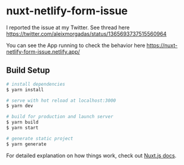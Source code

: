 # nuxt-netlify-form-issue

I reported the issue at my Twitter. See thread here https://twitter.com/aleixmorgadas/status/1365693737515560964

You can see the App running to check the behavior here https://nuxt-netlify-form-issue.netlify.app/

## Build Setup

```bash
# install dependencies
$ yarn install

# serve with hot reload at localhost:3000
$ yarn dev

# build for production and launch server
$ yarn build
$ yarn start

# generate static project
$ yarn generate
```

For detailed explanation on how things work, check out [Nuxt.js docs](https://nuxtjs.org).

